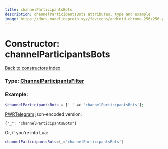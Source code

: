 ```yaml
---
title: channelParticipantsBots
description: channelParticipantsBots attributes, type and example
image: https://docs.madelineproto.xyz/favicons/android-chrome-256x256.png
---
```

# Constructor: channelParticipantsBots  
[Back to constructors index](index.md)






### Type: [ChannelParticipantsFilter](../types/ChannelParticipantsFilter.md)


### Example:

```php
$channelParticipantsBots = ['_' => 'channelParticipantsBots'];
```  

[PWRTelegram](https://pwrtelegram.xyz) json-encoded version:

```
{"_": "channelParticipantsBots"}
```


Or, if you're into Lua:

```lua
channelParticipantsBots={_='channelParticipantsBots'}

```


